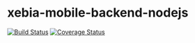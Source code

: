 xebia-mobile-backend-nodejs
===========================

[![Build Status](https://api.travis-ci.org/akinsella/xebia-mobile-backend-nodejs.png)](https://travis-ci.org/akinsella/xebia-mobile-backend-nodejs)
[![Coverage Status](https://coveralls.io/repos/akinsella/xebia-mobile-backend-nodejs/badge.png)](https://coveralls.io/r/akinsella/xebia-mobile-backend-nodejs)

